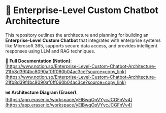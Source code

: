 # 🤖 Enterprise-Level Custom Chatbot Architecture

This repository outlines the architecture and planning for building an **Enterprise-Level Custom Chatbot** that integrates with enterprise systems like Microsoft 365, supports secure data access, and provides intelligent responses using LLM and RAG techniques.

📄 **Full Documentation (Notion)**:  
[https://www.notion.so/Enterprise-Level-Custom-Chatbot-Architecture-21fb8d39f4bc8090af0ff060b04ac3ce?source=copy_link](https://www.notion.so/Enterprise-Level-Custom-Chatbot-Architecture-21fb8d39f4bc8090af0ff060b04ac3ce?source=copy_link)

🖼️ **Architecture Diagram (Eraser)**:  
[https://app.eraser.io/workspace/yElBwqOpVYycJCGFnVv4](https://app.eraser.io/workspace/yElBwqOpVYycJCGFnVv4)
